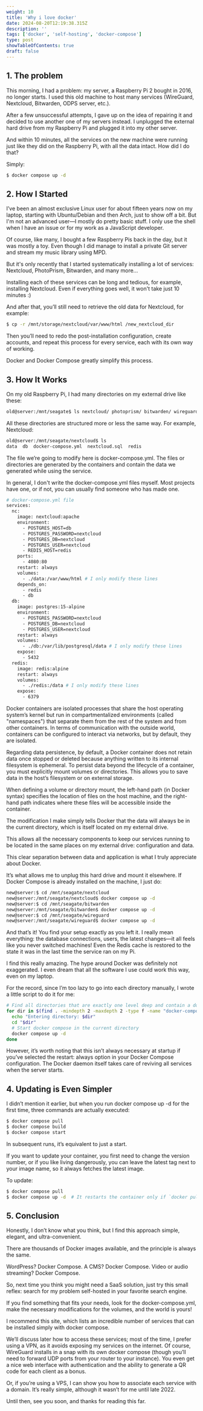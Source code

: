 ```yaml
---
weight: 10
title: 'Why i love docker'
date: 2024-08-20T12:19:38.315Z
description: ''
tags: ['docker', 'self-hosting', 'docker-compose']
type: post
showTableOfContents: true
draft: false
---
```


## 1. The problem

This morning, I had a problem: my server, a Raspberry Pi 2 bought in 2016, no longer starts. I used this old machine to host many services (WireGuard, Nextcloud, Bitwarden, ODPS server, etc.).

After a few unsuccessful attempts, I gave up on the idea of repairing it and decided to use another one of my servers instead. I unplugged the external hard drive from my Raspberry Pi and plugged it into my other server.

And within 10 minutes, all the services on the new machine were running just like they did on the Raspberry Pi, with all the data intact. How did I do that?

Simply:

```bash
$ docker compose up -d
```

## 2. How I Started

I’ve been an almost exclusive Linux user for about fifteen years now on my laptop, starting with Ubuntu/Debian and then Arch, just to show off a bit. But I'm not an advanced user—I mostly do pretty basic stuff. I only use the shell when I have an issue or for my work as a JavaScript developer.

Of course, like many, I bought a few Raspberry Pis back in the day, but it was mostly a toy. Even though I did manage to install a private Git server and stream my music library using MPD.

But it's only recently that I started systematically installing a lot of services: Nextcloud, PhotoPrism, Bitwarden, and many more...

Installing each of these services can be long and tedious, for example, installing Nextcloud. Even if everything goes well, it won't take just 10 minutes :)

And after that, you’ll still need to retrieve the old data for Nextcloud, for example:

```bash
$ cp -r /mnt/storage/nextcloud/var/www/html /new_nextcloud_dir
```

Then you’ll need to redo the post-installation configuration, create accounts, and repeat this process for every service, each with its own way of working.

Docker and Docker Compose greatly simplify this process.

## 3. How It Works

On my old Raspberry Pi, I had many directories on my external drive like these:

```bash
old@server:/mnt/seagate$ ls nextcloud/ photoprism/ bitwarden/ wireguard/ odps/
```

All these directories are structured more or less the same way. For example, Nextcloud:

```bash
old@server:/mnt/seagate/nextcloud$ ls
data  db  docker-compose.yml  nextcloud.sql  redis
```

The file we’re going to modify here is docker-compose.yml. The files or directories are generated by the containers and contain the data we generated while using the service.

In general, I don't write the docker-compose.yml files myself. Most projects have one, or if not, you can usually find someone who has made one.

```bash
# docker-compose.yml file
services:
  nc:
    image: nextcloud:apache
    environment:
      - POSTGRES_HOST=db
      - POSTGRES_PASSWORD=nextcloud
      - POSTGRES_DB=nextcloud
      - POSTGRES_USER=nextcloud
      - REDIS_HOST=redis
    ports:
      - 4080:80
    restart: always
    volumes:
      - ./data:/var/www/html # I only modify these lines
    depends_on:
      - redis
      - db
  db:
    image: postgres:15-alpine
    environment:
      - POSTGRES_PASSWORD=nextcloud
      - POSTGRES_DB=nextcloud
      - POSTGRES_USER=nextcloud
    restart: always
    volumes:
      - ./db:/var/lib/postgresql/data # I only modify these lines
    expose:
      - 5432
  redis:
    image: redis:alpine
    restart: always
    volumes:
      - ./redis:/data # I only modify these lines
    expose:
      - 6379
```

Docker containers are isolated processes that share the host operating system’s kernel but run in compartmentalized environments (called "namespaces") that separate them from the rest of the system and from other containers. In terms of communication with the outside world, containers can be configured to interact via networks, but by default, they are isolated.

Regarding data persistence, by default, a Docker container does not retain data once stopped or deleted because anything written to its internal filesystem is ephemeral. To persist data beyond the lifecycle of a container, you must explicitly mount volumes or directories. This allows you to save data in the host’s filesystem or on external storage.

When defining a volume or directory mount, the left-hand path (in Docker syntax) specifies the location of files on the host machine, and the right-hand path indicates where these files will be accessible inside the container.

The modification I make simply tells Docker that the data will always be in the current directory, which is itself located on my external drive.

This allows all the necessary components to keep our services running to be located in the same places on my external drive: configuration and data.

This clear separation between data and application is what I truly appreciate about Docker.

It’s what allows me to unplug this hard drive and mount it elsewhere. If Docker Compose is already installed on the machine, I just do:

```bash
new@server:$ cd /mnt/seagate/nextcloud
new@server:/mnt/seagate/nextcloud$ docker compose up -d
new@server:$ cd /mnt/seagate/bitwarden
new@server:/mnt/seagate/bitwarden$ docker compose up -d
new@server:$ cd /mnt/seagate/wireguard
new@server:/mnt/seagate/wireguard$ docker compose up -d
```

And that’s it! You find your setup exactly as you left it. I really mean everything: the database connections, users, the latest changes—it all feels like you never switched machines! Even the Redis cache is restored to the state it was in the last time the service ran on my Pi.

I find this really amazing. The hype around Docker was definitely not exaggerated. I even dream that all the software I use could work this way, even on my laptop.

For the record, since I’m too lazy to go into each directory manually, I wrote a little script to do it for me:

```bash
# Find all directories that are exactly one level deep and contain a docker-compose.yml file
for dir in $(find . -mindepth 2 -maxdepth 2 -type f -name "docker-compose.yml" -exec dirname {} \;); do
  echo "Entering directory: $dir"
  cd "$dir"
  # Start docker compose in the current directory
  docker compose up -d
done
```

However, it’s worth noting that this isn’t always necessary at startup if you’ve selected the restart: always option in your Docker Compose configuration. The Docker daemon itself takes care of reviving all services when the server starts.

## 4. Updating is Even Simpler

I didn’t mention it earlier, but when you run docker compose up -d for the first time, three commands are actually executed:

```bash
$ docker compose pull
$ docker compose build
$ docker compose start
```

In subsequent runs, it’s equivalent to just a start.

If you want to update your container, you first need to change the version number, or if you like living dangerously, you can leave the latest tag next to your image name, so it always fetches the latest image.

To update:

```bash
$ docker compose pull
$ docker compose up -d  # It restarts the container only if `docker pull` found a newer image.
```

## 5. Conclusion

Honestly, I don’t know what you think, but I find this approach simple, elegant, and ultra-convenient.

There are thousands of Docker images available, and the principle is always the same.

WordPress? Docker Compose. A CMS? Docker Compose. Video or audio streaming? Docker Compose.

So, next time you think you might need a SaaS solution, just try this small reflex: search for my problem self-hosted in your favorite search engine.

If you find something that fits your needs, look for the docker-compose.yml, make the necessary modifications for the volumes, and the world is yours!

I recommend this site, which lists an incredible number of services that can be installed simply with docker compose.

We’ll discuss later how to access these services; most of the time, I prefer using a VPN, as it avoids exposing my services on the internet. Of course, WireGuard installs in a snap with its own docker compose (though you’ll need to forward UDP ports from your router to your instance). You even get a nice web interface with authentication and the ability to generate a QR code for each client as a bonus.

Or, if you’re using a VPS, I can show you how to associate each service with a domain. It’s really simple, although it wasn’t for me until late 2022.

Until then, see you soon, and thanks for reading this far.
